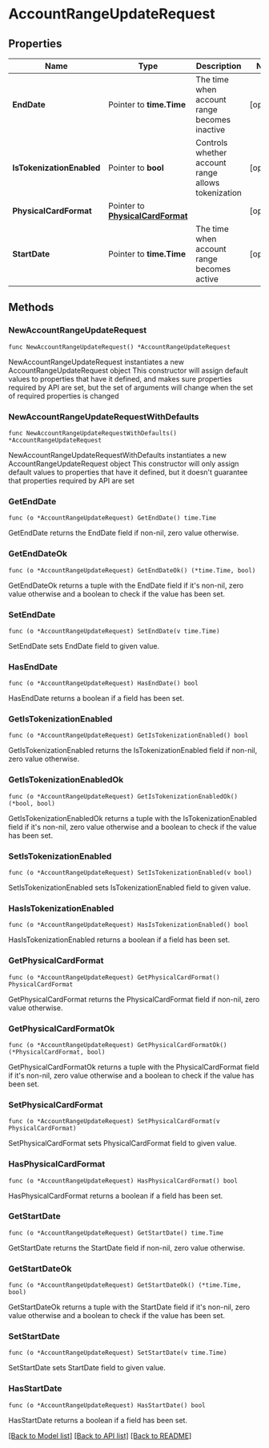 # AccountRangeUpdateRequest

## Properties

Name | Type | Description | Notes
------------ | ------------- | ------------- | -------------
**EndDate** | Pointer to **time.Time** | The time when account range becomes inactive | [optional] 
**IsTokenizationEnabled** | Pointer to **bool** | Controls whether account range allows tokenization | [optional] 
**PhysicalCardFormat** | Pointer to [**PhysicalCardFormat**](PhysicalCardFormat.md) |  | [optional] 
**StartDate** | Pointer to **time.Time** | The time when account range becomes active | [optional] 

## Methods

### NewAccountRangeUpdateRequest

`func NewAccountRangeUpdateRequest() *AccountRangeUpdateRequest`

NewAccountRangeUpdateRequest instantiates a new AccountRangeUpdateRequest object
This constructor will assign default values to properties that have it defined,
and makes sure properties required by API are set, but the set of arguments
will change when the set of required properties is changed

### NewAccountRangeUpdateRequestWithDefaults

`func NewAccountRangeUpdateRequestWithDefaults() *AccountRangeUpdateRequest`

NewAccountRangeUpdateRequestWithDefaults instantiates a new AccountRangeUpdateRequest object
This constructor will only assign default values to properties that have it defined,
but it doesn't guarantee that properties required by API are set

### GetEndDate

`func (o *AccountRangeUpdateRequest) GetEndDate() time.Time`

GetEndDate returns the EndDate field if non-nil, zero value otherwise.

### GetEndDateOk

`func (o *AccountRangeUpdateRequest) GetEndDateOk() (*time.Time, bool)`

GetEndDateOk returns a tuple with the EndDate field if it's non-nil, zero value otherwise
and a boolean to check if the value has been set.

### SetEndDate

`func (o *AccountRangeUpdateRequest) SetEndDate(v time.Time)`

SetEndDate sets EndDate field to given value.

### HasEndDate

`func (o *AccountRangeUpdateRequest) HasEndDate() bool`

HasEndDate returns a boolean if a field has been set.

### GetIsTokenizationEnabled

`func (o *AccountRangeUpdateRequest) GetIsTokenizationEnabled() bool`

GetIsTokenizationEnabled returns the IsTokenizationEnabled field if non-nil, zero value otherwise.

### GetIsTokenizationEnabledOk

`func (o *AccountRangeUpdateRequest) GetIsTokenizationEnabledOk() (*bool, bool)`

GetIsTokenizationEnabledOk returns a tuple with the IsTokenizationEnabled field if it's non-nil, zero value otherwise
and a boolean to check if the value has been set.

### SetIsTokenizationEnabled

`func (o *AccountRangeUpdateRequest) SetIsTokenizationEnabled(v bool)`

SetIsTokenizationEnabled sets IsTokenizationEnabled field to given value.

### HasIsTokenizationEnabled

`func (o *AccountRangeUpdateRequest) HasIsTokenizationEnabled() bool`

HasIsTokenizationEnabled returns a boolean if a field has been set.

### GetPhysicalCardFormat

`func (o *AccountRangeUpdateRequest) GetPhysicalCardFormat() PhysicalCardFormat`

GetPhysicalCardFormat returns the PhysicalCardFormat field if non-nil, zero value otherwise.

### GetPhysicalCardFormatOk

`func (o *AccountRangeUpdateRequest) GetPhysicalCardFormatOk() (*PhysicalCardFormat, bool)`

GetPhysicalCardFormatOk returns a tuple with the PhysicalCardFormat field if it's non-nil, zero value otherwise
and a boolean to check if the value has been set.

### SetPhysicalCardFormat

`func (o *AccountRangeUpdateRequest) SetPhysicalCardFormat(v PhysicalCardFormat)`

SetPhysicalCardFormat sets PhysicalCardFormat field to given value.

### HasPhysicalCardFormat

`func (o *AccountRangeUpdateRequest) HasPhysicalCardFormat() bool`

HasPhysicalCardFormat returns a boolean if a field has been set.

### GetStartDate

`func (o *AccountRangeUpdateRequest) GetStartDate() time.Time`

GetStartDate returns the StartDate field if non-nil, zero value otherwise.

### GetStartDateOk

`func (o *AccountRangeUpdateRequest) GetStartDateOk() (*time.Time, bool)`

GetStartDateOk returns a tuple with the StartDate field if it's non-nil, zero value otherwise
and a boolean to check if the value has been set.

### SetStartDate

`func (o *AccountRangeUpdateRequest) SetStartDate(v time.Time)`

SetStartDate sets StartDate field to given value.

### HasStartDate

`func (o *AccountRangeUpdateRequest) HasStartDate() bool`

HasStartDate returns a boolean if a field has been set.


[[Back to Model list]](../../README.md#documentation-for-models) [[Back to API list]](../../README.md#documentation-for-api-endpoints) [[Back to README]](../../README.md)


